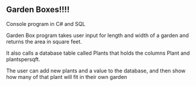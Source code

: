 ## Garden Boxes!!!!
Console program in C# and SQL<p>
Garden Box program takes user input for length and width of a garden and returns the area in square feet.<p>
It also calls a database table called Plants that holds the columns Plant and plantspersqft.<p>
The user can add new plants and a value to the database, and then show how many of that plant will fit in their own garden<p>




